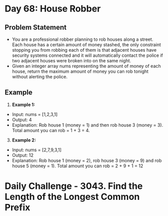 # Day 68: House Robber

## Problem Statement

- You are a professional robber planning to rob houses along a street. Each house has a certain amount of money stashed, the only constraint stopping you from robbing each of them is that adjacent houses have security systems connected and it will automatically contact the police if two adjacent houses were broken into on the same night.
- Given an integer array nums representing the amount of money of each house, return the maximum amount of money you can rob tonight without alerting the police.

## Example

1. **Example 1:**

- Input: nums = [1,2,3,1]
- Output: 4
- Explanation: Rob house 1 (money = 1) and then rob house 3 (money = 3).
  Total amount you can rob = 1 + 3 = 4.

3. **Example 2:**

- Input: nums = [2,7,9,3,1]
- Output: 12
- Explanation: Rob house 1 (money = 2), rob house 3 (money = 9) and rob house 5 (money = 1).
  Total amount you can rob = 2 + 9 + 1 = 12

# Daily Challenge - 3043. Find the Length of the Longest Common Prefix
